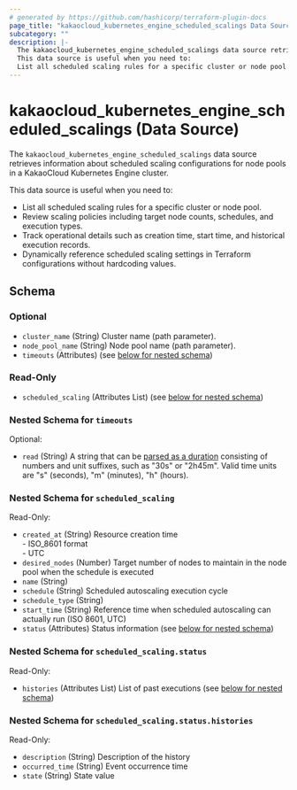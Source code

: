 ```yaml
---
# generated by https://github.com/hashicorp/terraform-plugin-docs
page_title: "kakaocloud_kubernetes_engine_scheduled_scalings Data Source - kakaocloud"
subcategory: ""
description: |-
  The kakaocloud_kubernetes_engine_scheduled_scalings data source retrieves information about scheduled scaling configurations for node pools in a KakaoCloud Kubernetes Engine cluster.
  This data source is useful when you need to:
  List all scheduled scaling rules for a specific cluster or node pool.Review scaling policies including target node counts, schedules, and execution types.Track operational details such as creation time, start time, and historical execution records.Dynamically reference scheduled scaling settings in Terraform configurations without hardcoding values.
---
```


# kakaocloud_kubernetes_engine_scheduled_scalings (Data Source)

The `kakaocloud_kubernetes_engine_scheduled_scalings` data source retrieves information about scheduled scaling configurations for node pools in a KakaoCloud Kubernetes Engine cluster.  

This data source is useful when you need to:  
- List all scheduled scaling rules for a specific cluster or node pool.  
- Review scaling policies including target node counts, schedules, and execution types.  
- Track operational details such as creation time, start time, and historical execution records.  
- Dynamically reference scheduled scaling settings in Terraform configurations without hardcoding values.  

<!-- ## Available filters 없음-->



<!-- schema generated by tfplugindocs -->
## Schema

### Optional

- `cluster_name` (String) Cluster name (path parameter).
- `node_pool_name` (String) Node pool name (path parameter).
- `timeouts` (Attributes) (see [below for nested schema](#nestedatt--timeouts))

### Read-Only

- `scheduled_scaling` (Attributes List) (see [below for nested schema](#nestedatt--scheduled_scaling))

<a id="nestedatt--timeouts"></a>
### Nested Schema for `timeouts`

Optional:

- `read` (String) A string that can be [parsed as a duration](https://pkg.go.dev/time#ParseDuration) consisting of numbers and unit suffixes, such as "30s" or "2h45m". Valid time units are "s" (seconds), "m" (minutes), "h" (hours).


<a id="nestedatt--scheduled_scaling"></a>
### Nested Schema for `scheduled_scaling`

Read-Only:

- `created_at` (String) Resource creation time <br/> - ISO_8601 format  <br/> - UTC
- `desired_nodes` (Number) Target number of nodes to maintain in the node pool when the schedule is executed
- `name` (String)
- `schedule` (String) Scheduled autoscaling execution cycle
- `schedule_type` (String)
- `start_time` (String) Reference time when scheduled autoscaling can actually run (ISO 8601, UTC)
- `status` (Attributes) Status information (see [below for nested schema](#nestedatt--scheduled_scaling--status))

<a id="nestedatt--scheduled_scaling--status"></a>
### Nested Schema for `scheduled_scaling.status`

Read-Only:

- `histories` (Attributes List) List of past executions (see [below for nested schema](#nestedatt--scheduled_scaling--status--histories))

<a id="nestedatt--scheduled_scaling--status--histories"></a>
### Nested Schema for `scheduled_scaling.status.histories`

Read-Only:

- `description` (String) Description of the history
- `occurred_time` (String) Event occurrence time
- `state` (String) State value
